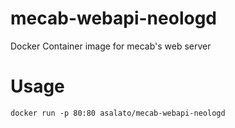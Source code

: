 # mecab-webapi-neologd
Docker Container image for mecab's web server

# Usage
`docker run -p 80:80 asalato/mecab-webapi-neologd`
